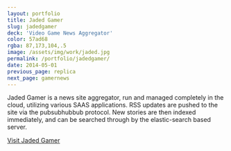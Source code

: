 ```yaml
---
layout: portfolio
title: Jaded Gamer
slug: jadedgamer
deck: 'Video Game News Aggregator'
color: 57ad68
rgba: 87,173,104,.5
image: /assets/img/work/jaded.jpg
permalink: /portfolio/jadedgamer/
date: 2014-05-01
previous_page: replica
next_page: gamernews
---
```


Jaded Gamer is a news site aggregator, run and managed  completely in the cloud, utilizing various SAAS applications. RSS updates are pushed to the site via the pubsubhubbub protocol. New stories are then indexed immediately, and can be searched through by the elastic-search based server.

<a class="btn btn-default" href="http://jadedgamer.com/">Visit Jaded Gamer</a>
